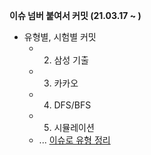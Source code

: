 **이슈 넘버 붙여서 커밋 (21.03.17 ~ )**
- 유형별, 시험별 커밋
    - 2. 삼성 기출
    - 3. 카카오
    - 4. DFS/BFS
    - 5. 시뮬레이션
    - ...
[이슈로 유형 정리](https://github.com/chulhee23/today_ps/issues)
